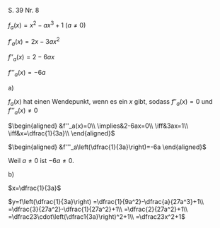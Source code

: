S. 39 Nr. 8

$f_a(x)=x^2-ax^3+1$ $(a\neq0)$

$f'_a(x)=2x-3ax^2$

$f''_a(x)=2-6ax$

$f'''_a(x)=-6a$

a)

$f_a(x)$ hat einen Wendepunkt, wenn es ein $x$ gibt, sodass $f''_a(x)=0$ und $f'''_a(x)\neq0$


$\begin{aligned}
&f''_a(x)=0\\
\implies&2-6ax=0\\
\iff&3ax=1\\
\iff&x=\dfrac{1}{3a}\\
\end{aligned}$

$\begin{aligned}
&f'''_a\left(\dfrac{1}{3a}\right)=-6a
\end{aligned}$

Weil $a\neq0$ ist $-6a\neq0$.


b)

$x=\dfrac{1}{3a}$

$y=f\left(\dfrac{1}{3a}\right)
=\dfrac{1}{9a^2}-\dfrac{a}{27a^3}+1\\
=\dfrac{3}{27a^2}-\dfrac{1}{27a^2}+1\\
=\dfrac{2}{27a^2}+1\\
=\dfrac23\cdot\left(\dfrac1{3a}\right)^2+1\\
=\dfrac23x^2+1$

